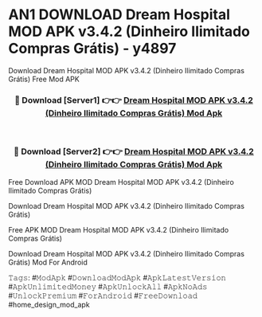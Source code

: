 # AN1 DOWNLOAD Dream Hospital MOD APK v3.4.2 (Dinheiro Ilimitado Compras Grátis) - y4897
Download Dream Hospital MOD APK v3.4.2 (Dinheiro Ilimitado Compras Grátis) Free Mod APK

<div align="center">
<h3>🔴 Download [Server1] 👉👉 <a href="https://apk-comot.site?title=Dream_Hospital_MOD_APK_v3.4.2_(Dinheiro_Ilimitado_Compras_Grátis)">Dream Hospital MOD APK v3.4.2 (Dinheiro Ilimitado Compras Grátis) Mod Apk</a></h3><br>

<h3>🔴 Download [Server2] 👉👉 <a href="https://apk-comot.site?title=Dream_Hospital_MOD_APK_v3.4.2_(Dinheiro_Ilimitado_Compras_Grátis)">Dream Hospital MOD APK v3.4.2 (Dinheiro Ilimitado Compras Grátis) Mod Apk</a></h3>
</div>


Free Download APK MOD Dream Hospital MOD APK v3.4.2 (Dinheiro Ilimitado Compras Grátis)

Download Dream Hospital MOD APK v3.4.2 (Dinheiro Ilimitado Compras Grátis) 

Free APK MOD Dream Hospital MOD APK v3.4.2 (Dinheiro Ilimitado Compras Grátis) 

Download Dream Hospital MOD APK v3.4.2 (Dinheiro Ilimitado Compras Grátis) Mod For Android

𝚃𝚊𝚐𝚜: #𝙼𝚘𝚍𝙰𝚙𝚔 #𝙳𝚘𝚠𝚗𝚕𝚘𝚊𝚍𝙼𝚘𝚍𝙰𝚙𝚔 #𝙰𝚙𝚔𝙻𝚊𝚝𝚎𝚜𝚝𝚅𝚎𝚛𝚜𝚒𝚘𝚗 #𝙰𝚙𝚔𝚄𝚗𝚕𝚒𝚖𝚒𝚝𝚎𝚍𝙼𝚘𝚗𝚎𝚢 #𝙰𝚙𝚔𝚄𝚗𝚕𝚘𝚌𝚔𝙰𝚕𝚕 #𝙰𝚙𝚔𝙽𝚘𝙰𝚍𝚜 #𝚄𝚗𝚕𝚘𝚌𝚔𝙿𝚛𝚎𝚖𝚒𝚞𝚖 #𝙵𝚘𝚛𝙰𝚗𝚍𝚛𝚘𝚒𝚍 #𝙵𝚛𝚎𝚎𝙳𝚘𝚠𝚗𝚕𝚘𝚊𝚍 #home_design_mod_apk